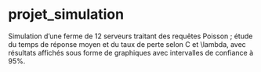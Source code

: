 # projet_simulation
Simulation d’une ferme de 12 serveurs traitant des requêtes Poisson ; étude du temps de réponse moyen et du taux de perte selon C et \lambda, avec résultats affichés sous forme de graphiques avec intervalles de confiance à 95%.
